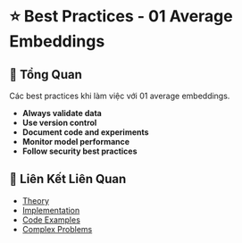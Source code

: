 # ⭐ Best Practices - 01 Average Embeddings

## 🎯 Tổng Quan

Các best practices khi làm việc với 01 average embeddings.

- **Always validate data**
- **Use version control**
- **Document code and experiments**
- **Monitor model performance**
- **Follow security best practices**

## 🔗 Liên Kết Liên Quan

- [Theory](./THEORY_01_average_embeddings.md)
- [Implementation](./IMPLEMENTATION_01_average_embeddings.md)
- [Code Examples](./CODE_EXAMPLES_01_average_embeddings.md)
- [Complex Problems](./COMPLEX_PROBLEMS.md)
